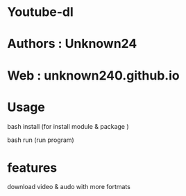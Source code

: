 # Youtube-dl
# Authors : Unknown24
# Web     : unknown240.github.io

# Usage

bash install (for install module & package )

bash run (run program)

# features
download video & audo with more fortmats
